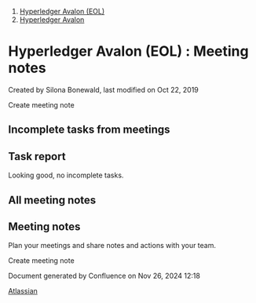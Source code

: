 1. [Hyperledger Avalon (EOL)](index.html)
2. [Hyperledger Avalon](Hyperledger-Avalon_17301509.html)

# Hyperledger Avalon (EOL) : Meeting notes

Created by Silona Bonewald, last modified on Oct 22, 2019

Create meeting note

## Incomplete tasks from meetings

## Task report

Looking good, no incomplete tasks.

## All meeting notes

## Meeting notes

Plan your meetings and share notes and actions with your team.

Create meeting note

Document generated by Confluence on Nov 26, 2024 12:18

[Atlassian](http://www.atlassian.com/)
